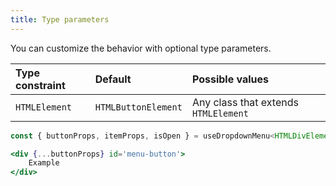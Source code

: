 ```yaml
---
title: Type parameters
---
```


You can customize the behavior with optional type parameters.

Type constraint | Default | Possible values
:--- | :--- | :---
`HTMLElement` | `HTMLButtonElement` | Any class that extends `HTMLElement`

```js
const { buttonProps, itemProps, isOpen } = useDropdownMenu<HTMLDivElement>(3);
```

```jsx
<div {...buttonProps} id='menu-button'>
    Example
</div>
```